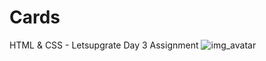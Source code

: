 # Cards
HTML &amp; CSS - Letsupgrate Day 3 Assignment
![img_avatar](https://user-images.githubusercontent.com/110150930/188607975-393bbd60-4c46-4bd0-b713-01391c3c56c9.png)
